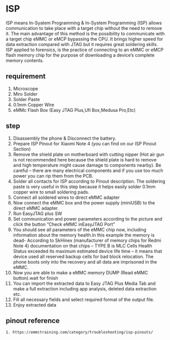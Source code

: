 # ISP
ISP means In-Syatem Programming & In-System Programming (ISP) allows communication to take place with a target chip without the need to remove it. The main advantage of this method is the possibility to communicate with a target chip eMMC or eMCP bypassing the CPU. It brings higher speed for data extraction compared with JTAG but it requires great soldering skills. ISP applied to forensics, is the practice of connecting to an eMMC or eMCP flash memory chip for the purpose of downloading a device’s complete memory contents.

## requirement
1. Microscope
2. Miro Solder
3. Solder Paste
4. 0.1mm Copper Wire
5. eMMc Flash Box (Easy JTAG Plus,Ufi Box,Medusa Pro,Etc)

## step
1. Disassembly the phone & Disconnect the battery.
2. Prepare ISP Pinout for Xiaomi Note 4 (you can find on our ISP Pinout Section)
3. Remove the shield plate on motherboard with cutting nipper (Hot air gun is not recommended here because the shield plate is hard to remove and high temperature might cause damage to components nearby). Be careful – there are many electrical components and if you use too much power you can rip them from the PCB.
4. Solder all contacts for ISP according to Pinout description. The soldering paste is very useful in this step because it helps easily solder 0.1mm copper wire to small soldering pads.
5. Connect all soldered wires to direct eMMC adapter
6. Now connect the eMMC box and the power supply (miniUSB) to the direct eMMC adapter.
7. Run EasyJTAG plus SW
8. Set communication and power parameters according to the picture and click the button “Check eMMC inEasyJTAG Port”
9. You should see all parameters of the eMMC chip now, including information about the memory health.In this example the memory is dead- According to SkHinex (manufacturer of memory chips for Redmi Note 4) documentation on that chips – TYPE B is MLC Cells Health Status exceeded its maximum estimated device life time – it means that device used all reserved backup cells for bad block relocation. The phone boots only into the recovery and all data are imprisoned in the eMMC.
10. Now you are able to make a eMMC memory DUMP (Read eMMC button).wait for finish
11. You can import the extracted data to Easy JTAG Plus Media Tab and make a full extraction including app analysis, deleted data extraction etc.
12. Fill all necessary fields and select required format of the output file.
13. Enjoy extracted data

## pinout reference
```
1. https://emmctraining.com/category/troubleshooting/isp-pinouts/
```